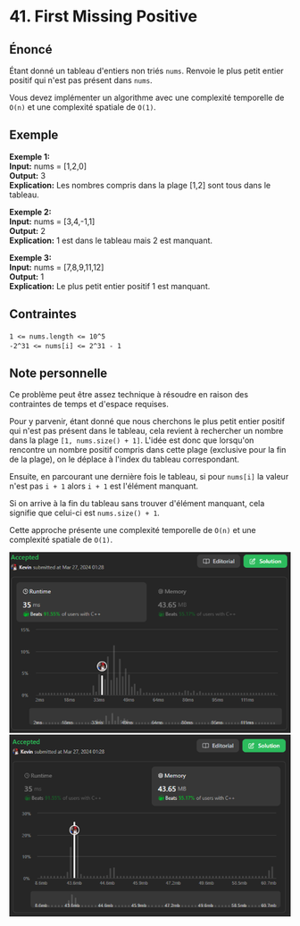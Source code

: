 # 41. First Missing Positive

## Énoncé

Étant donné un tableau d'entiers non triés `nums`. Renvoie le plus petit entier positif qui n'est pas présent dans `nums`.

Vous devez implémenter un algorithme avec une complexité temporelle de `O(n)` et une complexité spatiale de `O(1)`.

## Exemple

**Exemple 1:**  
**Input:** nums = [1,2,0]  
**Output:** 3  
**Explication:** Les nombres compris dans la plage [1,2] sont tous dans le tableau.

**Exemple 2:**  
**Input:** nums = [3,4,-1,1]  
**Output:** 2  
**Explication:** 1 est dans le tableau mais 2 est manquant.

**Exemple 3:**  
**Input:** nums = [7,8,9,11,12]  
**Output:** 1  
**Explication:** Le plus petit entier positif 1 est manquant.

## Contraintes

`1 <= nums.length <= 10^5`  
`-2^31 <= nums[i] <= 2^31 - 1`

## Note personnelle

Ce problème peut être assez technique à résoudre en raison des contraintes de temps et d'espace requises.

Pour y parvenir, étant donné que nous cherchons le plus petit entier positif qui n'est pas présent dans le tableau, cela revient à rechercher un nombre dans la plage `[1, nums.size() + 1]`. L'idée est donc que lorsqu'on rencontre un nombre positif compris dans cette plage (exclusive pour la fin de la plage), on le déplace à l'index du tableau correspondant.

Ensuite, en parcourant une dernière fois le tableau, si pour `nums[i]` la valeur n'est pas `i + 1` alors `i + 1` est l'élément manquant.

Si on arrive à la fin du tableau sans trouver d'élément manquant, cela signifie que celui-ci est `nums.size() + 1`.

Cette approche présente une complexité temporelle de `O(n)` et une complexité spatiale de `O(1)`.

<img src="./imgs/runtime.png"/>
<img src="./imgs/memory.png"/>

